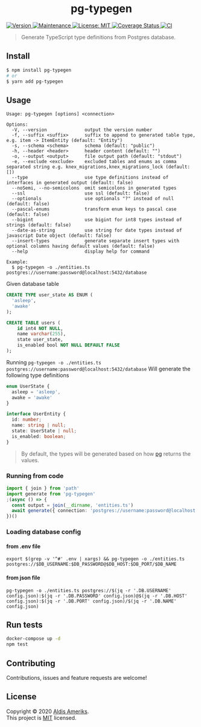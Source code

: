 <h1 align="center">pg-typegen</h1>
<p>
    <a href="https://www.npmjs.com/package/pg-typegen" target="_blank">
        <img alt="Version" src="https://img.shields.io/npm/v/pg-typegen.svg">
    </a>
    <a href="https://github.com/aldis-ameriks/pg-typegen/graphs/commit-activity" target="_blank">
        <img alt="Maintenance" src="https://img.shields.io/badge/Maintained%3F-yes-green.svg" />
    </a>
    <a href="https://github.com/aldis-ameriks/pg-typegen/blob/master/LICENSE" target="_blank">
        <img alt="License: MIT" src="https://img.shields.io/github/license/aldis-ameriks/pg-typegen" />
    </a>
    <a href='https://coveralls.io/github/aldis-ameriks/pg-typegen?branch=master'>
        <img src='https://coveralls.io/repos/github/aldis-ameriks/pg-typegen/badge.svg?branch=master' alt='Coverage Status' />
    </a>
    <a href="https://github.com/aldis-ameriks/pg-typegen/workflows/CI/badge.svg" target="_blank">
        <img alt="CI" src="https://github.com/aldis-ameriks/pg-typegen/workflows/CI/badge.svg" />
    </a>
</p>

> Generate TypeScript type definitions from Postgres database.

## Install

```sh
$ npm install pg-typegen
# or
$ yarn add pg-typegen
```

## Usage

```
Usage: pg-typegen [options] <connection>

Options:
  -V, --version              output the version number
  -f, --suffix <suffix>      suffix to append to generated table type, e.g. item -> ItemEntity (default: "Entity")
  -s, --schema <schema>      schema (default: "public")
  -h, --header <header>      header content (default: "")
  -o, --output <output>      file output path (default: "stdout")
  -e, --exclude <exclude>    excluded tables and enums as comma separated string e.g. knex_migrations,knex_migrations_lock (default: [])
  --type                     use type definitions instead of interfaces in generated output (default: false)
  --noSemi, --no-semicolons  omit semicolons in generated types
  --ssl                      use ssl (default: false)
  --optionals                use optionals "?" instead of null (default: false)
  --pascal-enums             transform enum keys to pascal case (default: false)
  --bigint                   use bigint for int8 types instead of strings (default: false)
  --date-as-string           use string for date types instead of javascript Date object (default: false)
  --insert-types             generate separate insert types with optional columns having default values (default: false)
  --help                     display help for command

Example:
  $ pg-typegen -o ./entities.ts postgres://username:password@localhost:5432/database
```

Given database table
```sql
CREATE TYPE user_state AS ENUM (
  'asleep',
  'awake'
);

CREATE TABLE users (
    id int4 NOT NULL,
    name varchar(255),
    state user_state,
    is_enabled bool NOT NULL DEFAULT FALSE
);
```

Running `pg-typegen -o ./entities.ts postgres://username:password@localhost:5432/database`
Will generate the following type definitions
```ts
enum UserState {
  asleep = 'asleep',
  awake = 'awake'
}

interface UserEntity {
  id: number;
  name: string | null;
  state: UserState | null;
  is_enabled: boolean;
}
```

> By default, the types will be generated based on how [pg](https://github.com/brianc/node-postgres) returns the values.

### Running from code

```ts
import { join } from 'path'
import generate from 'pg-typegen'
;(async () => {
  const output = join(__dirname, 'entities.ts')
  await generate({ connection: 'postgres://username:password@localhost:5432/database', output })
})()
```

### Loading database config

#### from .env file
```
export $(grep -v '^#' .env | xargs) && pg-typegen -o ./entities.ts postgres://$DB_USERNAME:$DB_PASSWORD@$DB_HOST:$DB_PORT/$DB_NAME
```

#### from json file
```
pg-typegen -o ./entities.ts postgres://$(jq -r '.DB.USERNAME' config.json):$(jq -r '.DB.PASSWORD' config.json)@$(jq -r '.DB.HOST' config.json):$(jq -r '.DB.PORT' config.json)/$(jq -r '.DB.NAME' config.json)
```


## Run tests

```sh
docker-compose up -d
npm test
```

## Contributing

Contributions, issues and feature requests are welcome!

## License

Copyright © 2020 [Aldis Ameriks](https://github.com/aldis-ameriks).<br />
This project is [MIT](https://github.com/aldis-ameriks/pg-typegen/blob/master/LICENSE) licensed.

